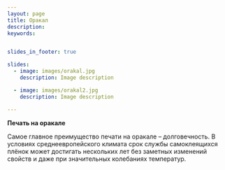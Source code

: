 ```yaml
---
layout: page
title: Оракал
description:
keywords:


slides_in_footer: true

slides:
  - image: images/orakal.jpg
    description: Image description

  - image: images/orakal2.jpg
    description: Image description

---
```



**Печать на оракале**

Самое главное преимущество печати на оракале – долговечность. В условиях среднеевропейского климата срок службы самоклеящихся плёнок может достигать нескольких лет без заметных изменений свойств и даже при значительных колебаниях температур.